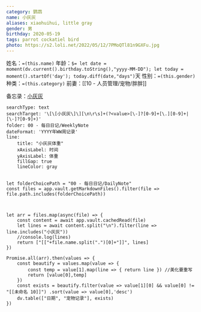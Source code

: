 ```yaml
---
category: 鹦鹉
name: 小灰灰
aliases: xiaohuihui, little gray
gender: 男
birthday: 2020-05-19
tags: parrot cockatiel bird
photo: https://s2.loli.net/2022/05/12/7PMoQTl81n9GXFu.jpg
---
```


姓名：`=(this.name)`
年龄：`$= let date = moment(dv.current().birthday.toString(),"yyyy-MM-DD"); let today = moment().startOf('day'); today.diff(date,"days")`天
性别：`=(this.gender)`
种类：`=(this.category)`
前妻：[[10 - 人员管理/宠物/胖胖]]



备忘录：[小灰灰](shortcuts://run-shortcut?name=NoteURL&input=1634282208)

``` tracker
searchType: text  
searchTarget: '\[\[小灰灰\]\][\n\r\s]+(?<value>[\-]?[0-9]+[\.][0-9]+|[\-]?[0-9]+)'
folder: 00 - 每日日记/WeeklyNote
dateFormat: 'YYYY年WW周记录'
line:
    title: "小灰灰体重"
    xAxisLabel: 时间
    yAxisLabel: 体重
    fillGap: true
    lineColor: gray
```

```dataviewjs

let folderChoicePath = "00 - 每日日记/DailyNote"
const files = app.vault.getMarkdownFiles().filter(file => file.path.includes(folderChoicePath))



let arr = files.map(async(file) => { 
    const content = await app.vault.cachedRead(file) 
    let lines = await content.split("\n").filter(line => line.includes("小灰灰")) 
    //console.log(lines) 
    return ["[["+file.name.split(".")[0]+"]]", lines] 
}) 

Promise.all(arr).then(values => { 
    const beautify = values.map(value => { 
        const temp = value[1].map(line => { return line }) //美化要重写
        return [value[0],temp] 
    }) 
    const exists = beautify.filter(value => value[1][0] && value[0] != "[[未命名 10]]") .sort(value => value[0],'desc') 
    dv.table(["日期", "宠物记录"], exists) 
})
```

